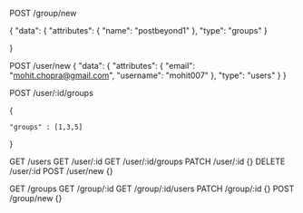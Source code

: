 

POST /group/new

  {
      "data": 
        {
          "attributes": {
           "name": "postbeyond1"
        },
           "type": "groups"
       }
      
  }

POST /user/new
{
    "data": 
      {
        "attributes": {
          "email": "mohit.chopra@gmail.com", 
          "username": "mohit007"
        },
        "type": "users"
      }
}

POST /user/:id/groups

{

    "groups" : [1,3,5]
}

  GET /users
  GET /user/:id
  GET /user/:id/groups
  PATCH /user/:id  {}
  DELETE /user/:id 
  POST /user/new {}


  GET /groups
  GET /group/:id
  GET /group/:id/users
  PATCH /group/:id {}
  POST /group/new  {}
  

